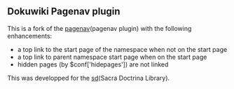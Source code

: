 ## Dokuwiki Pagenav plugin

This is a fork of the [pagenav](pagenav plugin) with the following enhancements:
 * a top link to the start page of the namespace when not on the start page
 * a top link to parent namespace start page when on the start page
 * hidden pages (by $conf['hidepages']) are not linked

This was developped for the [sd](Sacra Doctrina Library).

[sd]:http://bib.sacra-doctrina.com
[pagenav]:https://www.dokuwiki.org/plugin:pagenav
